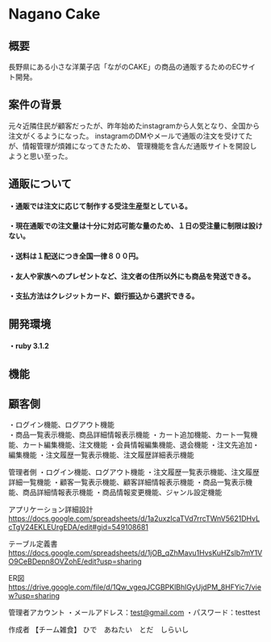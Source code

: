 <h1>Nagano Cake</h2>

<h2>概要</h2>
長野県にある小さな洋菓子店「ながのCAKE」の商品の通販するためのECサイト開発。

<h2>案件の背景</h2>
元々近隣住民が顧客だったが、昨年始めたinstagramから人気となり、全国から注文がくるようになった。
instagramのDMやメールで通販の注文を受けてたが、情報管理が煩雑になってきたため、
管理機能を含んだ通販サイトを開設しようと思い至った。

<h2>通販について</h2>
<h4>・通販では注文に応じて制作する受注生産型としている。</h4>
<h4>・現在通販での注文量は十分に対応可能な量のため、１日の受注量に制限は設けない。</h4>
<h4>・送料は１配送につき全国一律８００円。</h4>
<h4>・友人や家族へのプレゼントなど、注文者の住所以外にも商品を発送できる。</h4>
<h4>・支払方法はクレジットカード、銀行振込から選択できる。</h4>

<h2>開発環境</h2>
<h4>・ruby 3.1.2

<h2>機能</h2>

<h2>顧客側</h2>
・ログイン機能、ログアウト機能</br>
・商品一覧表示機能、商品詳細情報表示機能
・カート追加機能、カート一覧機能、カート編集機能、注文機能
・会員情報編集機能、退会機能
・注文先追加・編集機能
・注文履歴一覧表示機能、注文履歴詳細表示機能

管理者側
・ログイン機能、ログアウト機能
・注文履歴一覧表示機能、注文履歴詳細一覧機能
・顧客一覧表示機能、顧客詳細情報表示機能
・商品一覧表示機能、商品詳細情報表示機能
・商品情報変更機能、ジャンル設定機能



アプリケーション詳細設計
https://docs.google.com/spreadsheets/d/1a2uxzIcaTVd7rrcTWnV5621DHvLcTgV24EKLEUrgEDA/edit#gid=549108681

テーブル定義書
https://docs.google.com/spreadsheets/d/1jOB_qZhMavu1HvsKuHZslb7mY1VO9CeBDepn8OVZohE/edit?usp=sharing

ER図
https://drive.google.com/file/d/1Qw_vgeqJCGBPKlBhlGyUjdPM_8HFYic7/view?usp=sharing

管理者アカウント
・メールアドレス：test@gmail.com
・パスワード：testtest

作成者
【チーム雑食】 ひで　あねたい　とだ　しらいし